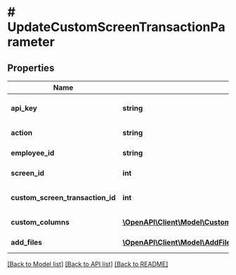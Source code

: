 # # UpdateCustomScreenTransactionParameter

## Properties

Name | Type | Description | Notes
------------ | ------------- | ------------- | -------------
**api_key** | **string** | APIKey for employee custom screen api to UpdateCustomScreenTransaction |
**action** | **string** | Action name &#x3D; UpdateCustomScreenTransaction |
**employee_id** | **string** | EmployeeId for update custom screen transaction |
**screen_id** | **int** | ScreenId for update custom screen transaction |
**custom_screen_transaction_id** | **int** | CustomScreenTransactionId for update custom screen transaction |
**custom_columns** | [**\OpenAPI\Client\Model\CustomColumnsForEmployeeCustomScreenObjectInner[]**](CustomColumnsForEmployeeCustomScreenObjectInner.md) | CustomColumns for update custom screen transaction |
**add_files** | [**\OpenAPI\Client\Model\AddFilesForEmployeeCustomScreenObjectInner[]**](AddFilesForEmployeeCustomScreenObjectInner.md) | AddFiles for update custom screen transaction |

[[Back to Model list]](../../README.md#models) [[Back to API list]](../../README.md#endpoints) [[Back to README]](../../README.md)
